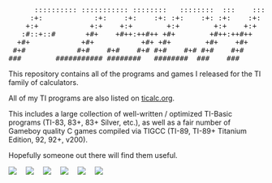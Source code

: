 <pre>
      :::::::::: ::::::::::: ::::::::   ::::::::  :::    ::: 
     :+:            :+:    :+:    :+: :+:    :+: :+:    :+:  
    +:+            +:+    +:+        +:+        +:+    +:+   
   :#::+::#       +#+    +#++:++#++ +#+        +#++:++#++    
  +#+            +#+           +#+ +#+        +#+    +#+     
 #+#            #+#    #+#    #+# #+#    #+# #+#    #+#      
###        ########### ########   ########  ###    ###       
</pre>

This repository contains all of the programs and games I released for the TI family of calculators.

All of my TI programs are also listed on <a href="http://www.ticalc.org/archives/files/authors/78/7869.html">ticalc.org</a>.

This includes a large collection of well-written / optimized TI-Basic programs (TI-83, 83+, 83+ Silver, etc.), as well as a fair number of Gameboy quality C games compiled via TIGCC (TI-89, TI-89+ Titanium Edition, 92, 92+, v200).

Hopefully someone out there will find them useful.

<img style="margin: 0 1em 1em 0;" src="http://www.ticalc.org/archives/files/ss/463/46308.gif" />
<img style="margin: 0 1em 1em 0;" src="http://www.ticalc.org/archives/files/ss/463/46307.gif" />
<img style="margin: 0 1em 1em 0;" src="http://www.ticalc.org/archives/files/ss/701/70139.gif" />
<img style="margin: 0 1em 1em 0;" src="http://www.ticalc.org/archives/files/ss/712/71205.gif" />
<img style="margin: 0 1em 1em 0;" src="http://www.ticalc.org/archives/files/ss/402/40275.gif" />
<img style="margin: 0 1em 1em 0;" src="http://www.ticalc.org/archives/files/ss/646/64626.gif" />

